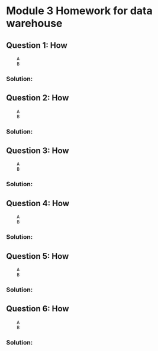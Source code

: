 # Module 3 Homework for data warehouse

## Question 1: How 
        A
        B
   ### Solution:

## Question 2: How 
        A
        B
   ### Solution:

## Question 3: How 
        A
        B
   ### Solution:

## Question 4: How 
        A
        B
   ### Solution:

## Question 5: How 
        A
        B
   ### Solution:



## Question 6: How 
        A
        B
   ### Solution:


